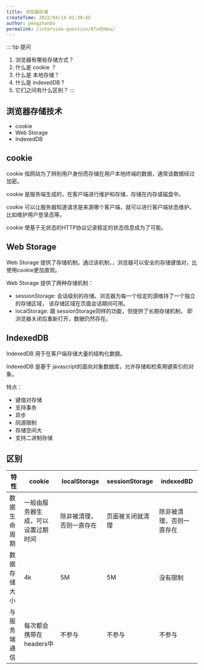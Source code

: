 ```yaml
---
title: 浏览器存储
createTime: 2022/04/14 01:39:45
author: pengzhanbo
permalink: /interview-question/87vd50ex/
---
```


::: tip 提问
1. 浏览器有哪些存储方式？
2. 什么是 cookie ？
3. 什么是 本地存储？
4. 什么是 indexedDB ?
5. 它们之间有什么区别？
:::

## 浏览器存储技术

- cookie
- Web Storage
- IndexedDB


## cookie

cookie 指网站为了辨别用户身份而存储在用户本地终端的数据，通常该数据经过加密。

cookie 是服务端生成的，在客户端进行维护和存储，存储在内存或磁盘中。

cookie 可以让服务器知道请求是来源哪个客户端，就可以进行客户端状态维护。比如维护用户登录态等。

cookie 使基于无状态的HTTP协议记录稳定的状态信息成为了可能。

## Web Storage

Web Storage 提供了存储机制。通过该机制，，浏览器可以安全的存储键值对，比使用cookie更加直观。

Web Storage 提供了两种存储机制：
- sessionStorage: 会话级别的存储。浏览器为每一个给定的源维持了一个独立的存储区域，
  该存储区域在页面会话期间可用。
- localStorage: 跟 sessionStorage同样的功能，但提供了长期存储机制，
  即浏览器关闭后重新打开，数据仍然存在。

## IndexedDB

IndexedDB 用于在客户端存储大量的结构化数据。

IndexedDB 是基于 javascript的面向对象数据库，允许存储和检索用键索引的对象。

特点：

- 键值对存储
- 支持事务
- 异步
- 同源限制
- 存储空间大
- 支持二进制存储

## 区别

| 特性  |  cookie |   localStorage  | sessionStorage  | indexedBD  |
| --    |   --   |      --         |    --           |    --      |
|数据生命周期| 一般由服务器生成，可以设置过期时间 | 除非被清理，否则一直存在 | 页面被关闭就清理 |  除非被清理，否则一直存在|
| 数据存储大小 | 4k | 5M | 5M | 没有限制 |
| 与服务端通信 | 每次都会携带在headers中 | 不参与 | 不参与 | 不参与 |
